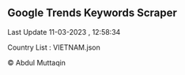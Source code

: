 

## Google Trends Keywords Scraper 
 
Last Update 11-03-2023 , 12:58:34

Country List :
VIETNAM.json



© Abdul Muttaqin 
